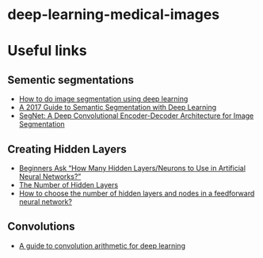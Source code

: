 # deep-learning-medical-images


# Useful links
## Sementic segmentations
- [How to do image segmentation using deep learning](https://medium.com/nanonets/how-to-do-image-segmentation-using-deep-learning-c673cc5862ef)
- [A 2017 Guide to Semantic Segmentation with Deep Learning](http://blog.qure.ai/notes/semantic-segmentation-deep-learning-review)
- [SegNet: A Deep Convolutional Encoder-Decoder Architecture for Image
Segmentation](https://arxiv.org/pdf/1511.00561.pdf)


## Creating Hidden Layers
- [Beginners Ask “How Many Hidden Layers/Neurons to Use in Artificial Neural Networks?”](https://towardsdatascience.com/beginners-ask-how-many-hidden-layers-neurons-to-use-in-artificial-neural-networks-51466afa0d3e)
- [The Number of Hidden Layers](https://www.heatonresearch.com/2017/06/01/hidden-layers.html)
- [How to choose the number of hidden layers and nodes in a feedforward neural network?](https://stats.stackexchange.com/questions/181/how-to-choose-the-number-of-hidden-layers-and-nodes-in-a-feedforward-neural-netw)

## Convolutions

- [A guide to convolution arithmetic for deep learning](https://arxiv.org/pdf/1603.07285v1.pdf)
